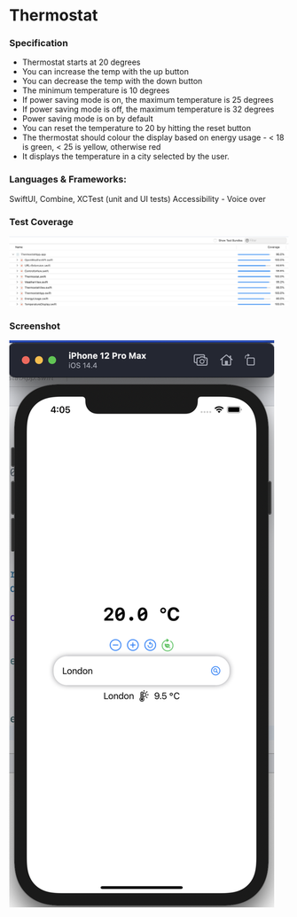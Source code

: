 #  Thermostat


### Specification

- Thermostat starts at 20 degrees
- You can increase the temp with the up button
- You can decrease the temp with the down button
- The minimum temperature is 10 degrees
- If power saving mode is on, the maximum temperature is 25 degrees
- If power saving mode is off, the maximum temperature is 32 degrees
- Power saving mode is on by default
- You can reset the temperature to 20 by hitting  the reset button
- The thermostat should colour the display based on energy usage - < 18 is green, < 25 is yellow, otherwise red
- It displays the temperature in a city selected by the user.

### Languages & Frameworks: 
SwiftUI, 
Combine, 
XCTest (unit and UI tests)
Accessibility - Voice over

### Test Coverage
![link](Thermostat/ThermostatTestCoverage.png)

### Screenshot
![link](Thermostat/ThermostatScreenShot.png)



